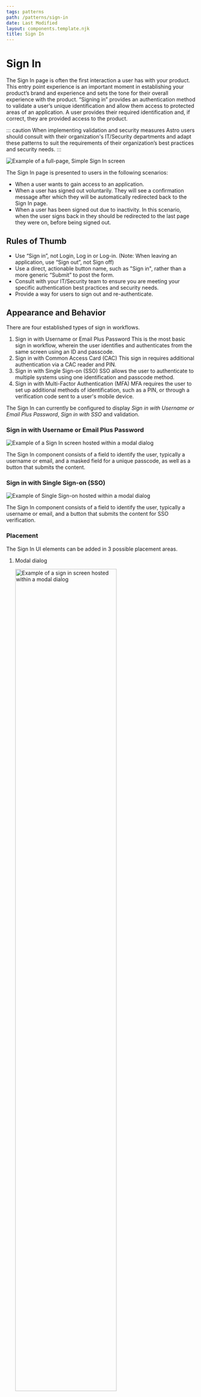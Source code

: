 ```yaml
---
tags: patterns
path: /patterns/sign-in
date: Last Modified
layout: components.template.njk
title: Sign In
---
```


# Sign In

The Sign In page is often the first interaction a user has with your product. This entry point experience is an important moment in establishing your product’s brand and experience and sets the tone for their overall experience with the product.
“Signing in” provides an authentication method to validate a user’s unique identification and allow them access to protected areas of an application. A user provides their required identification and, if correct, they are provided access to the product.

::: caution
When implementing validation and security measures Astro users should consult with their organization's IT/Security departments and adapt these patterns to suit the requirements of their organization’s best practices and security needs.
:::

![Example of a full-page, Simple Sign In screen](/img/components/signin-simple-full.png "Example of a full-page, Simple Sign In screen")

The Sign In page is presented to users in the following scenarios:

- When a user wants to gain access to an application.
- When a user has signed out voluntarily. They will see a confirmation message after which they will be automatically redirected back to the Sign In page.
- When a user has been signed out due to inactivity. In this scenario, when the user signs back in they should be redirected to the last page they were on, before being signed out.

## Rules of Thumb

- Use “Sign in”, not Login, Log in or Log-in. (Note: When leaving an application, use “Sign out”, not Sign off)
- Use a direct, actionable button name, such as "Sign in", rather than a more generic “Submit” to post the form.
- Consult with your IT/Security team to ensure you are meeting your specific authentication best practices and security needs.
- Provide a way for users to sign out and re-authenticate.

## Appearance and Behavior

There are four established types of sign in workflows.

1. Sign in with Username or Email Plus Password
   This is the most basic sign in workflow, wherein the user identifies and authenticates from the same screen using an ID and passcode.
2. Sign in with Common Access Card (CAC)
   This sign in requires additional authentication via a CAC reader and PIN.
3. Sign in with Single Sign-on (SSO)
   SSO allows the user to authenticate to multiple systems using one identification and passcode method.
4. Sign in with Multi-Factor Authentication (MFA)
   MFA requires the user to set up additional methods of identification, such as a PIN, or through a verification code sent to a user's mobile device.

The Sign In can currently be configured to display _Sign in with Username or Email Plus Password_, _Sign in with SSO_ and validation.

### Sign in with Username or Email Plus Password

![Example of a Sign In screen hosted within a modal dialog](/img/components/signin-dialog-simple.png "Example of a Sign In screen hosted within a modal dialog")

The Sign In component consists of a field to identify the user, typically a username or email, and a masked field for a unique passcode, as well as a button that submits the content.

### Sign in with Single Sign-on (SSO)

![Example of Single Sign-on hosted within a modal dialog](/img/components/signin-dialog-sso.png "Example of Single Sign-on hosted within a modal dialog")

The Sign In component consists of a field to identify the user, typically a username or email, and a button that submits the content for SSO verification.

### Placement

The Sign In UI elements can be added in 3 possible placement areas.

1. Modal dialog

   <img src="/img/components/signin-dialog-simple.png" alt="Example of a sign in screen hosted within a modal dialog" title="Example of a sign in screen hosted within a modal dialog" style="width: 75%">

   - Draws user attention to Sign In process
   - Can allow application to be running in the background when signed out
   - Ideal for switching applications

2. Sidebar

   <img src="/img/components/signin-sidebar-simple-full.png" alt="Example of a sign in screen located within a sidebar" title="Example of a sign in screen located within a sidebar" style="width: 75%">

   - Generally placed on left side of page
   - Allows imagery/branding on opposite side of page to differentiate application
   - Often used alongside SSO

3. Full page

   <img src="/img/components/signin-simple-full.png" alt="Example of a full-page sign in screen" title="Example of a full-page sign in screen" style="width: 75%">

   - Draws user attention to the Sign In process, without the need for a modal dialog to be placed over an essentially blank page
   - Ideal for initial entry points and when the user does not have access until after authentication

## Validation

Effective error messaging is important for creating great experiences. Not being able to sign into an application is frustrating and blocks users from accomplishing their tasks.
Error messages should be clear and concise. They should help users understand what went wrong and give users steps to resolve the error. Be as specific as possible in your error messages
Validate as much of the user’s data before submission as possible. This real-time validation should happen when the input field loses focus and checks for input errors like invalid characters and empty fields. This helps users easily identify mistakes and fix them before submitting the Sign In form.
Always present error states on the Sign In screen, and use inline errors whenever possible when they do not present a security concern.

Common client-side errors:

- Empty required fields
- Invalid characters
- Incorrect input format

If there are server-side errors when the user submits the Sign In form, the page should be reloaded, the password field cleared, and the user returned to the username input field. Use an inline notification to display field-specific errors (where they do not provide a security concern) and provide clear direction on how users should resolve the issue, and a validation summary for errors that are not field-specific (such as time-outs, a server being down, or lack of connection) or for errors that apply to multiple fields and could present a security concern when inline (e.g. when the username is not found, or the password is correct they are often grouped into one error, such as “Username or password is incorrect”.)

Common server-side errors:

- Invalid authentication
- Max # of sign in attempts reached
- Account lock out
- Database or system error

![Example of a full-page account lock out (access denied) screen](/img/components/signin-accessdenied-full.png "Example of a full-page account lock out (access denied) screen")

## Accessibility

Ensure that users can tab through the Sign In form and navigate the page using only a keyboard. Use landmark regions to designate the Sign In region and allow screen readers to skip directly to the input fields. This is especially important if you are using the split-screen layout or have additional content on the page.

## Examples

:::two-col
![Do: Mask sensitive data, such as passwords](/img/components/signin-do-1.png "Do: Mask sensitive data, such as passwords")

![Don't: Display sensitive data, such as passwords, unmasked by default](/img/components/signin-dont-1.png "Don't: Display sensitive data, such as passwords, unmasked by default")

![Do: Use clear button labels that describe specific tasks like "Sign in" or "Update password"](/img/components/signin-do-2.png "Do: Use clear button labels that describe specific tasks like 'Sign in' or 'Update password'")

![Don't: Use vague button labels like "Submit" to guide users through authentication flows](/img/components/signin-dont-2.png "Don't: Use vague button labels like 'Submit' to guide users through authentication flows")

![Do: Use clear and concise messaging to help users understand what went wrong and give users steps to resolve the error, e.g. let users know when the caps lock is on.](/img/components/signin-do-3.png "Do: Use clear and concise messaging to help users understand what went wrong and give users steps to resolve the error, e.g. let users know when the caps lock is on.")

![Don't: Provide field-specific information that may violate your IT/Security standards](/img/components/signin-dont-3.png "Don't: Provide field-specific information that may violate your IT/Security standards")

![Do: Guide users through authentication flows with a primary, highly visible button on each screen](/img/components/signin-do-4.png "Do: Guide users through authentication flows with a primary, highly visible button on each screen")

![Don't: Draw attention to secondary and tertiary tasks with competing buttons and calls to action](/img/components/signin-dont-4.png "Don't: Draw attention to secondary and tertiary tasks with competing buttons and calls to action")

![Do: Find small efficiencies in the flow like auto-focusing on input boxes](/img/components/signin-do-5.png "Do: Find small efficiencies in the flow like auto-focusing on input boxes")

![Don't: Add unnecessary steps to the interaction like requiring users to click into form fields](/img/components/signin-dont-5.png "Don't: Add unnecessary steps to the interaction like requiring users to click into form fields")

:::
